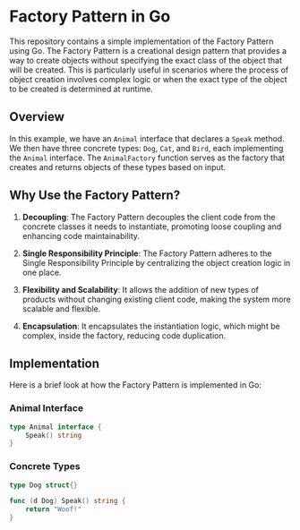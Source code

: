 # Factory Pattern in Go

This repository contains a simple implementation of the Factory Pattern using Go. The Factory Pattern is a creational design pattern that provides a way to create objects without specifying the exact class of the object that will be created. This is particularly useful in scenarios where the process of object creation involves complex logic or when the exact type of the object to be created is determined at runtime.

## Overview

In this example, we have an `Animal` interface that declares a `Speak` method. We then have three concrete types: `Dog`, `Cat`, and `Bird`, each implementing the `Animal` interface. The `AnimalFactory` function serves as the factory that creates and returns objects of these types based on input.

## Why Use the Factory Pattern?

1. **Decoupling**: The Factory Pattern decouples the client code from the concrete classes it needs to instantiate, promoting loose coupling and enhancing code maintainability.

2. **Single Responsibility Principle**: The Factory Pattern adheres to the Single Responsibility Principle by centralizing the object creation logic in one place.

3. **Flexibility and Scalability**: It allows the addition of new types of products without changing existing client code, making the system more scalable and flexible.

4. **Encapsulation**: It encapsulates the instantiation logic, which might be complex, inside the factory, reducing code duplication.

## Implementation

Here is a brief look at how the Factory Pattern is implemented in Go:

### Animal Interface

```go
type Animal interface {
    Speak() string
}
```

### Concrete Types

```go
type Dog struct{}

func (d Dog) Speak() string {
    return "Woof!"
}
```
